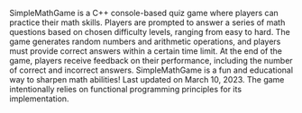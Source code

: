 SimpleMathGame is a C++ console-based quiz game where players can practice their math skills.
Players are prompted to answer a series of math questions based on chosen difficulty levels, ranging from easy to hard.
The game generates random numbers and arithmetic operations, and players must provide correct answers within a certain time limit.
At the end of the game, players receive feedback on their performance, including the number of correct and incorrect answers.
SimpleMathGame is a fun and educational way to sharpen math abilities! Last updated on March 10, 2023.
The game intentionally relies on functional programming principles for its implementation.
